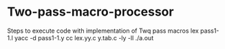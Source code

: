 # Two-pass-macro-processor
Steps to execute code with implementation of Twq pass macros 
lex pass1-1.l
yacc -d pass1-1.y
cc lex.yy.c y.tab.c -ly -ll
./a.out
